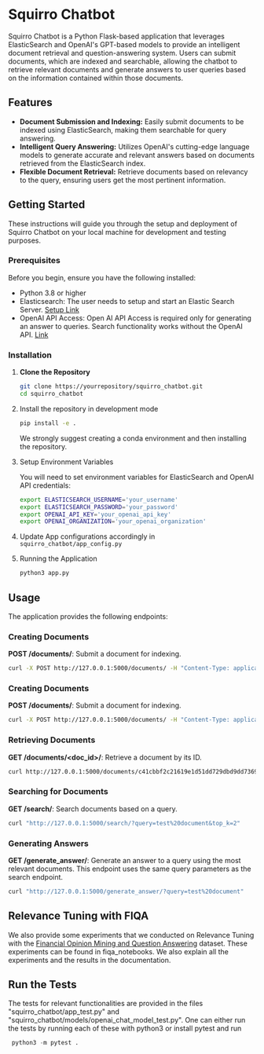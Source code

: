 # Squirro Chatbot

Squirro Chatbot is a Python Flask-based application that leverages ElasticSearch and OpenAI's GPT-based models to provide an intelligent document retrieval and question-answering system. Users can submit documents, which are indexed and searchable, allowing the chatbot to retrieve relevant documents and generate answers to user queries based on the information contained within those documents.

## Features

- **Document Submission and Indexing:** Easily submit documents to be indexed using ElasticSearch, making them searchable for query answering.
- **Intelligent Query Answering:** Utilizes OpenAI's cutting-edge language models to generate accurate and relevant answers based on documents retrieved from the ElasticSearch index.
- **Flexible Document Retrieval:** Retrieve documents based on relevancy to the query, ensuring users get the most pertinent information.

## Getting Started

These instructions will guide you through the setup and deployment of Squirro Chatbot on your local machine for development and testing purposes.

### Prerequisites

Before you begin, ensure you have the following installed:
- Python 3.8 or higher
- Elasticsearch: The user needs to setup and start an Elastic Search Server. [Setup Link](https://www.elastic.co/downloads/elasticsearch) 
- OpenAI API Access: Open AI API Access is required only for generating an answer to queries. Search functionality works without the OpenAI API. [Link](https://openai.com/blog/openai-api)

### Installation

1. **Clone the Repository**

   ```sh
   git clone https://yourrepository/squirro_chatbot.git
   cd squirro_chatbot
   ```

2. Install the repository in development mode

    ```sh
   pip install -e .
   ```
    We strongly suggest creating a conda environment and then installing the repository.

3. Setup Environment Variables

    You will need to set environment variables for ElasticSearch and OpenAI API credentials:
    ```sh
    export ELASTICSEARCH_USERNAME='your_username'
    export ELASTICSEARCH_PASSWORD='your_password'
    export OPENAI_API_KEY='your_openai_api_key'
    export OPENAI_ORGANIZATION='your_openai_organization'
    ```

4. Update App configurations accordingly in ```squirro_chatbot/app_config.py```

5. Running the Application

    ```sh
    python3 app.py
    ```

## Usage

The application provides the following endpoints:

### Creating Documents

**POST /documents/**: Submit a document for indexing.

  ```sh
  curl -X POST http://127.0.0.1:5000/documents/ -H "Content-Type: application/json" -d '{"text": "This is a test document"}'
  ```


### Creating Documents

**POST /documents/**: Submit a document for indexing.

  ```sh
  curl -X POST http://127.0.0.1:5000/documents/ -H "Content-Type: application/json" -d '{"text": "This is a test document"}'
  ```

  ### Retrieving Documents

**GET /documents/<doc_id>/**: Retrieve a document by its ID.

  ```sh
curl http://127.0.0.1:5000/documents/c41cbbf2c21619e1d51dd729dbd9dd73693672ac0e358bfcda467827ba41bdf7
  ```

  ### Searching for Documents

**GET /search/**: Search documents based on a query.

  ```sh
curl "http://127.0.0.1:5000/search/?query=test%20document&top_k=2"
  ```

### Generating Answers

**GET /generate_answer/**: Generate an answer to a query using the most relevant documents. This endpoint uses the same query parameters as the search endpoint.

  ```sh
  curl "http://127.0.0.1:5000/generate_answer/?query=test%20document"
  ```

## Relevance Tuning with FIQA

We also provide some experiments that we conducted on Relevance Tuning with the [Financial Opinion Mining and Question Answering](https://sites.google.com/view/fiqa/home) dataset. These experiments can be found in fiqa_notebooks. We also explain all the experiments and the results in the documentation.

## Run the Tests

The tests for relevant functionalities are provided in the files "squirro_chatbot/app_test.py" and "squirro_chatbot/models/openai_chat_model_test.py". One can either run the tests by running each of these with python3 or install pytest and run 

  ```python
   python3 -m pytest . 
  ```
